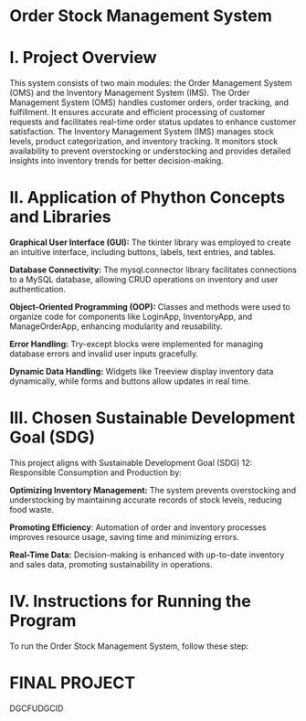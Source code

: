 # Order Stock Management System

# I. Project Overview
  This system consists of two main modules: the Order Management System (OMS) and the Inventory Management System (IMS). The Order Management System (OMS) handles customer orders,
order tracking, and fulfillment. It ensures accurate and efficient processing of customer requests and facilitates real-time order status updates to enhance customer satisfaction.
The Inventory Management System (IMS) manages stock levels, product categorization, and inventory tracking. It monitors stock availability to prevent overstocking or understocking 
and provides detailed insights into inventory trends for better decision-making.

# II. Application of Phython Concepts and Libraries

**Graphical User Interface (GUI):** The tkinter library was employed to create an intuitive interface, including buttons, labels, text entries, and tables.

**Database Connectivity:** The mysql.connector library facilitates connections to a MySQL database, allowing CRUD operations on inventory and user authentication.

**Object-Oriented Programming (OOP):** Classes and methods were used to organize code for components like LoginApp, InventoryApp, and ManageOrderApp, enhancing modularity and reusability.

**Error Handling:** Try-except blocks were implemented for managing database errors and invalid user inputs gracefully.

**Dynamic Data Handling:** Widgets like Treeview display inventory data dynamically, while forms and buttons allow updates in real time.

# III. Chosen Sustainable Development Goal (SDG)
    
This project aligns with Sustainable Development Goal (SDG) 12: Responsible Consumption and Production by:

**Optimizing Inventory Management:** The system prevents overstocking and understocking by maintaining accurate records of stock levels, reducing food waste.

**Promoting Efficiency**: Automation of order and inventory processes improves resource usage, saving time and minimizing errors.

**Real-Time Data:** Decision-making is enhanced with up-to-date inventory and sales data, promoting sustainability in operations.

# IV. Instructions for Running the Program
To run the Order Stock Management System, follow these step: 

# FINAL PROJECT
DGCFUDGCID

